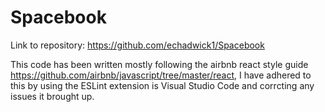 # Spacebook

Link to repository: https://github.com/echadwick1/Spacebook

This code has been written mostly following the airbnb react style guide https://github.com/airbnb/javascript/tree/master/react, I have adhered to this by using the ESLint extension is Visual Studio Code and corrcting any issues it brought up.